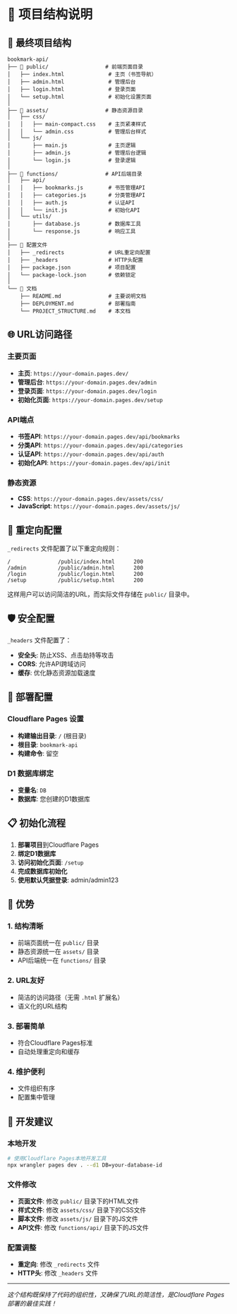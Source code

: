 # 📁 项目结构说明

## 🎯 最终项目结构

```
bookmark-api/
├── 📁 public/                  # 前端页面目录
│   ├── index.html              # 主页（书签导航）
│   ├── admin.html              # 管理后台
│   ├── login.html              # 登录页面
│   └── setup.html              # 初始化设置页面
│
├── 📁 assets/                  # 静态资源目录
│   ├── css/
│   │   ├── main-compact.css    # 主页紧凑样式
│   │   └── admin.css           # 管理后台样式
│   └── js/
│       ├── main.js             # 主页逻辑
│       ├── admin.js            # 管理后台逻辑
│       └── login.js            # 登录逻辑
│
├── 📁 functions/               # API后端目录
│   ├── api/
│   │   ├── bookmarks.js        # 书签管理API
│   │   ├── categories.js       # 分类管理API
│   │   ├── auth.js             # 认证API
│   │   └── init.js             # 初始化API
│   └── utils/
│       ├── database.js         # 数据库工具
│       └── response.js         # 响应工具
│
├── 📄 配置文件
│   ├── _redirects              # URL重定向配置
│   ├── _headers                # HTTP头配置
│   ├── package.json            # 项目配置
│   └── package-lock.json       # 依赖锁定
│
└── 📄 文档
    ├── README.md               # 主要说明文档
    ├── DEPLOYMENT.md           # 部署指南
    └── PROJECT_STRUCTURE.md    # 本文档
```

## 🌐 URL访问路径

### 主要页面
- **主页**: `https://your-domain.pages.dev/`
- **管理后台**: `https://your-domain.pages.dev/admin`
- **登录页面**: `https://your-domain.pages.dev/login`
- **初始化页面**: `https://your-domain.pages.dev/setup`

### API端点
- **书签API**: `https://your-domain.pages.dev/api/bookmarks`
- **分类API**: `https://your-domain.pages.dev/api/categories`
- **认证API**: `https://your-domain.pages.dev/api/auth`
- **初始化API**: `https://your-domain.pages.dev/api/init`

### 静态资源
- **CSS**: `https://your-domain.pages.dev/assets/css/`
- **JavaScript**: `https://your-domain.pages.dev/assets/js/`

## 🔄 重定向配置

`_redirects` 文件配置了以下重定向规则：

```
/               /public/index.html      200
/admin          /public/admin.html      200
/login          /public/login.html      200
/setup          /public/setup.html      200
```

这样用户可以访问简洁的URL，而实际文件存储在 `public/` 目录中。

## 🛡️ 安全配置

`_headers` 文件配置了：
- **安全头**: 防止XSS、点击劫持等攻击
- **CORS**: 允许API跨域访问
- **缓存**: 优化静态资源加载速度

## 🚀 部署配置

### Cloudflare Pages 设置
- **构建输出目录**: `/` (根目录)
- **根目录**: `bookmark-api`
- **构建命令**: 留空

### D1 数据库绑定
- **变量名**: `DB`
- **数据库**: 您创建的D1数据库

## 📋 初始化流程

1. **部署项目**到Cloudflare Pages
2. **绑定D1数据库**
3. **访问初始化页面**: `/setup`
4. **完成数据库初始化**
5. **使用默认凭据登录**: admin/admin123

## 🎯 优势

### 1. 结构清晰
- 前端页面统一在 `public/` 目录
- 静态资源统一在 `assets/` 目录
- API后端统一在 `functions/` 目录

### 2. URL友好
- 简洁的访问路径（无需 `.html` 扩展名）
- 语义化的URL结构

### 3. 部署简单
- 符合Cloudflare Pages标准
- 自动处理重定向和缓存

### 4. 维护便利
- 文件组织有序
- 配置集中管理

## 🔧 开发建议

### 本地开发
```bash
# 使用Cloudflare Pages本地开发工具
npx wrangler pages dev . --d1 DB=your-database-id
```

### 文件修改
- **页面文件**: 修改 `public/` 目录下的HTML文件
- **样式文件**: 修改 `assets/css/` 目录下的CSS文件
- **脚本文件**: 修改 `assets/js/` 目录下的JS文件
- **API文件**: 修改 `functions/api/` 目录下的JS文件

### 配置调整
- **重定向**: 修改 `_redirects` 文件
- **HTTP头**: 修改 `_headers` 文件

---

*这个结构既保持了代码的组织性，又确保了URL的简洁性，是Cloudflare Pages部署的最佳实践！*
